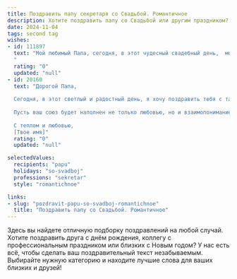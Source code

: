```yaml
---
title: Поздравить папу секретаря со Свадьбой. Романтичное
description: Хотите поздравить папу со Свадьбой или другим праздником? Наш ИИ создаст незабываемое поздравление, а вы обязательно выделитесь среди других.  
date: 2024-11-04
tags: second tag
wishes:
- id: 111897
  text: "Мой любимый Папа, сегодня, в этот чудесный свадебный день,  моё сердце переполняется любовью и счастьем за вас двоих!  Ты, наш секретарь,  с такой же аккуратностью и преданностью  строил  свою семейную жизнь, как и  свою карьеру.  Пусть эта любовь будет  яркой и вечной, как  самая прекрасная  запись  в твоём  семейном архиве.  Поздравляю с днем свадьбы!
  "
  rating: "0"
  updated: "null"
- id: 20160
  text: "Дорогой Папа,
  
  Сегодня, в этот светлый и радостный день, я хочу поздравить тебя с таким важным событием в твоей жизни – свадьбой! Как секретарь, ты всегда был для меня образцом внимательности, точности и заботы. И сейчас, в этот романтический момент, я с радостью вижу, как эти качества сливаются в теплых чувствах, которые ты испытываешь к своей второй половинке.
  
  Пусть ваш союз будет наполнен не только любовью, но и взаимопониманием, поддержкой и улыбками. Желаю, чтобы каждый день, проведенный вместе, приносил вам новые приятные впечатления и радость.
  
  С теплом и любовью,
  [Твое имя]"
  rating: "0"
  updated: "null"

selectedValues:
  recipients: "papu"
  holidays: "so-svadboj"
  professions: "sekretar"
  style: "romantichnoe"

links:
- slug: "pozdravit-papu-so-svadboj-romantichnoe"
  title: "Поздравить папу со Свадьбой. Романтичное"
---
```


Здесь вы найдете отличную подборку поздравлений на любой случай.
Хотите поздравить друга с днём рождения, коллегу с профессиональным праздником или близких с Новым годом? У нас есть всё, чтобы сделать ваш поздравительный текст незабываемым. Выбирайте нужную категорию и находите лучшие слова для ваших близких и друзей!
